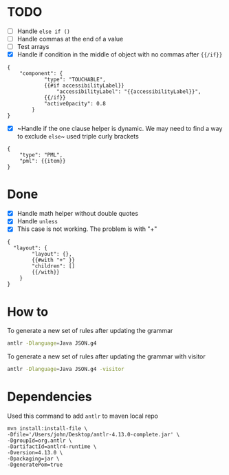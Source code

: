 # TODO

- [ ] Handle `else if ()`
- [ ] Handle commas at the end of a value
- [ ] Test arrays
- [x] Handle if condition in the middle of object with no commas after `{{/if}}`
```
{
    "component": {
            "type": "TOUCHABLE",
            {{#if accessibilityLabel}}
                "accessibilityLabel": "{{accessibilityLabel}}",
            {{/if}}
            "activeOpacity": 0.8
        }
}
```
- [x] ~Handle if the one clause helper is dynamic. We may need to find a way to exclude `else`~ used triple curly brackets
```
{
    "type": "PML",
    "pml": {{item}}
}
```

# Done
- [x] Handle math helper without double quotes
- [x] Handle `unless`
- [x] This case is not working. The problem is with "+"
```
{
  "layout": {
        "layout": {},
        {{#with "+" }}
        "children": []
        {{/with}}
    }
}
```

# How to

To generate a new set of rules after updating the grammar
```bash
antlr -Dlanguage=Java JSON.g4
```

To generate a new set of rules after updating the grammar with visitor
```bash
antlr -Dlanguage=Java JSON.g4 -visitor
```


# Dependencies

Used this command to add `antlr` to maven local repo

```
mvn install:install-file \
-Dfile='/Users/john/Desktop/antlr-4.13.0-complete.jar' \
-DgroupId=org.antlr \
-DartifactId=antlr4-runtime \
-Dversion=4.13.0 \
-Dpackaging=jar \
-DgeneratePom=true
```